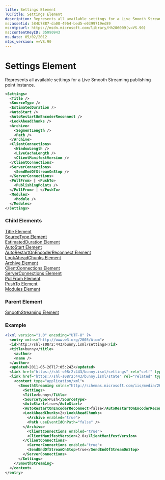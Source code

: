 ```yaml
---
title: Settings Element
TOCTitle: Settings Element
description: Represents all available settings for a Live Smooth Streaming publishing point instance.
ms:assetid: 584b7887-da08-4964-bed5-e0399719ed89
ms:mtpsurl: https://msdn.microsoft.com/library/Hh206009(v=VS.90)
ms:contentKeyID: 35990943
ms.date: 05/02/2012
mtps_version: v=VS.90
---
```


# Settings Element

Represents all available settings for a Live Smooth Streaming publishing point instance.

```xml
<Settings>
  <Title />
  <SourceType />
  <EstimatedDuration />
  <AutoStart />
  <AutoRestartOnEncoderReconnect />
  <LookAheadChunks />
  <Archive>
    <SegmentLength />
    <Path />
  </Archive>
  <ClientConnections>
    <WindowLength />
    <LiveCacheLength />
    <ClientManifestVersion />
  </ClientConnections>
  <ServerConnections>
    <SendEndOfStreamOnStop />
  </ServerConnections>
  <PullFrom> | <PushTo>
    <PublishingPoints />
  </PullFrom> | </PushTo>
  <Modules>
    <Module />
  </Modules>
</Settings>
```

### Child Elements

[Title Element](title-element.md)  
[SourceType Element](sourcetype-element.md)  
[EstimatedDuration Element](estimatedduration-element.md)  
[AutoStart Element](autostart-element.md)  
[AutoRestartOnEncoderReconnect Element](autorestartonencoderreconnect-element.md)  
[LookAheadChunks Element](lookaheadchunks-element.md)  
[Archive Element](archive-element.md)  
[ClientConnections Element](clientconnections-element.md)  
[ServerConnections Element](serverconnections-element.md)  
[PullFrom Element](pullfrom-element.md)  
[PushTo Element](pushto-element.md)  
[Modules Element](modules-element.md)

### Parent Element

[SmoothStreaming Element](smoothstreaming-element.md)

### Example

```xml
<?xml version="1.0" encoding="UTF-8" ?>
  <entry xmlns="http://www.w3.org/2005/Atom">
  <id>http://shl-s08r2:443/bunny.isml/settings</id>
  <title>bunny</title>
    <author>
    <name />
  </author>
  <updated>2011-05-26T17:05:24Z</updated>
  <link href="https://shl-s08r2:443/bunny.isml/settings" rel="self" type="application/atom+xml" title="Publishing Point Settings" />
  <link href="https://shl-s08r2:443/bunny.isml/state" rel="related" type="application/atom+xml" title="Publishing Point State" />
    <content type="application/xml">
      <SmoothStreaming xmlns="http://schemas.microsoft.com/iis/media/2011/03/streaming/management">
        <Settings>
        <Title>bunny</Title>
        <SourceType>Push</SourceType>
        <AutoStart>true</AutoStart>
        <AutoRestartOnEncoderReconnect>false</AutoRestartOnEncoderReconnect>
        <LookAheadChunks>2</LookAheadChunks>
          <Archive enabled="true">
          <Path useEventIdOnPath="false" />
        </Archive>
          <ClientConnections enabled="true">
          <ClientManifestVersion>2.0</ClientManifestVersion>
        </ClientConnections>
          <ServerConnections enabled="true">
          <SendEndOfStreamOnStop>true</SendEndOfStreamOnStop>
        </ServerConnections>
      </Settings>
    </SmoothStreaming>
  </content>
</entry>
```
